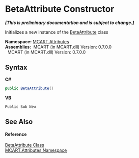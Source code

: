 # BetaAttribute Constructor 
 _**\[This is preliminary documentation and is subject to change.\]**_

Initializes a new instance of the <a href="305f10dd-3eca-a7cb-ea3d-185753023270">BetaAttribute</a> class

**Namespace:**&nbsp;<a href="149c1cbf-2082-5e41-e423-c506e9b98202">MCART.Attributes</a><br />**Assemblies:**&nbsp;&nbsp;MCART (in MCART.dll) Version: 0.7.0.0<br />&nbsp;&nbsp;MCART (in MCART.dll) Version: 0.7.0.0<br />

## Syntax

**C#**<br />
``` C#
public BetaAttribute()
```

**VB**<br />
``` VB
Public Sub New
```


## See Also


#### Reference
<a href="305f10dd-3eca-a7cb-ea3d-185753023270">BetaAttribute Class</a><br /><a href="149c1cbf-2082-5e41-e423-c506e9b98202">MCART.Attributes Namespace</a><br />